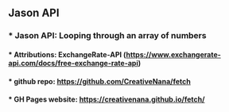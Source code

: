 ## Jason API
### * Jason API: Looping through an array of numbers
#### * Attributions: ExchangeRate-API (https://www.exchangerate-api.com/docs/free-exchange-rate-api)
#### * github repo: https://github.com/CreativeNana/fetch
#### * GH Pages website: https://creativenana.github.io/fetch/